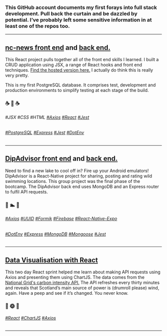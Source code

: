 ### This GitHub account documents my first forays into full stack development. Pull back the curtain and be dazzled by potential. I’ve probably left some sensitive information in at least one of the repos too.

---

## [nc-news front end](https://github.com/bergamotBen/nc-news-fe) and [back end.](https://github.com/bergamotBen/be-nc-news)

This React project pulls together all of the front end skills I learned. I built a CRUD application using JSX, a range of React hooks and front end techniques. [Find the hosted version here.](https://magnificent-jelly-b730c4.netlify.app/) I actually do think this is really very pretty.

This is my first PostgreSQL database. It comprises test, development and production environments to simplify testing at each stage of the build.

### ☕️ 📰 ☕️

###### #JSX #CSS #HTML [#Axios](https://github.com/axios) [#React](https://github.com/facebook/react) [#Jest](https://github.com/facebook/jest)

###### [#PostgreSQL]() [#Express](https://github.com/expressjs/express) [#Jest](https://github.com/facebook/jest) [#DotEnv](https://github.com/motdotla/dotenv)

---

## [DipAdvisor front end](https://github.com/Mdmosley12/DipAdvisor-FrontEnd) and [back end.](https://github.com/Wiggy93/DipAdvisor_API)

Need to find a new lake to cool off in? Fire up your Android emulators! DipAdvisor is a React-Native project for sharing, posting and rating wild swimming locations. This group project was the final phase of the bootcamp. The DipAdvisor back end uses MongoDB and an Express router to fulfil API requests.

### 🤿 🏊 🤿

###### [#Axios](https://github.com/axios) [#UUID](https://github.com/uuidjs/uuid) [#Formik](https://github.com/jaredpalmer/formik) [#Firebase](https://github.com/firebase/) [#React-Native-Expo](https://github.com/expo/expo)

###### [#DotEnv](https://github.com/motdotla/dotenv) [#Express](https://github.com/expressjs/express) [#MongoDB](https://github.com/mongodb/mongo) [#Mongoose](https://github.com/Automattic/mongoose) [#Jest](https://github.com/facebook/jest)

---

## [Data Visualisation with React](https://github.com/bergamotBen/react-data-visualisation)

This two day React sprint helped me learn about making API requests using Axios and presenting them using ChartJS. The data comes from the [National Grid's carbon intensity API.](https://carbonintensity.org.uk/) The API refreshes every thirty minutes and reveals that Scotland’s main source of power is (drumroll please) wind, again. Have a peep and see if it’s changed. You never know.

### 🔋 🌞 💨

###### [#React](https://github.com/facebook/react) [#ChartJS](https://github.com/chartjs) [#Axios](https://github.com/axios)

---

<!--
**bergamotBen/bergamotBen** is a ✨ _special_ ✨ repository because its `README.md` (this file) appears on your GitHub profile.

Here are some ideas to get you started:

- 🔭 I’m currently working on ...
- 🌱 I’m currently learning ...
- 👯 I’m looking to collaborate on ...
- 🤔 I’m looking for help with ...
- 💬 Ask me about ...
- 📫 How to reach me: ...
- 😄 Pronouns: ...
- ⚡ Fun fact: ...

[Chat to me on Twitter.](https://twitter.com/bergamotBen)

[Connect with me on LinkedIn.](https://www.linkedin.com/in/ben-iorns/)

###### H6	#	Axios
###### H6	#	ChartJS
###### H6	#	CSS
###### H6	#	DotEnv
###### H6	#	Express
###### H6	#	Firebase
###### H6	#	Formik
###### H6	#	HTML
###### H6	#	Jest
###### H6	#	JSX
###### H6	#	MongoDB
###### H6	#	Mongoose
###### H6	#	Nodemon
###### H6	#	PostreSQL
###### H6	#	React
###### H6	#	React-Native-Expo
###### H6	#	UUID
-->

